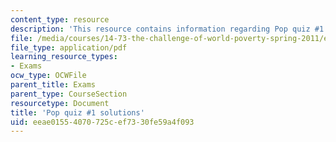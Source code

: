 ```yaml
---
content_type: resource
description: 'This resource contains information regarding Pop quiz #1 solutions.'
file: /media/courses/14-73-the-challenge-of-world-poverty-spring-2011/eeae01554070725cef7330fe59a4f093_MIT14_73S11_quiz1_sol.pdf
file_type: application/pdf
learning_resource_types:
- Exams
ocw_type: OCWFile
parent_title: Exams
parent_type: CourseSection
resourcetype: Document
title: 'Pop quiz #1 solutions'
uid: eeae0155-4070-725c-ef73-30fe59a4f093
---
```

